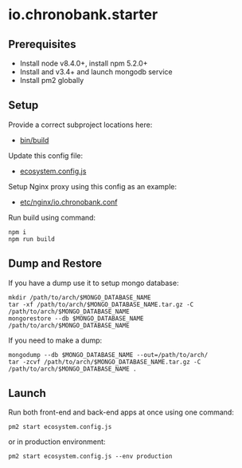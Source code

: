 # io.chronobank.starter

## Prerequisites

- Install node v8.4.0+, install npm 5.2.0+
- Install and v3.4+ and launch mongodb service
- Install pm2 globally

## Setup

Provide a correct subproject locations here:
- [bin/build](io.chronobank.starter/tree/master/bin/build)

Update this config file:
- [ecosystem.config.js](io.chronobank.starter/tree/master/ecosystem.config.js)

Setup Nginx proxy using this config as an example:
- [etc/nginx/io.chronobank.conf](io.chronobank.starter/tree/master/etc/nginx/io.chronobank.conf)

Run build using command:
```
npm i
npm run build
```

## Dump and Restore

If you have a dump use it to setup mongo database:
```
mkdir /path/to/arch/$MONGO_DATABASE_NAME
tar -xf /path/to/arch/$MONGO_DATABASE_NAME.tar.gz -C /path/to/arch/$MONGO_DATABASE_NAME
mongorestore --db $MONGO_DATABASE_NAME /path/to/arch/$MONGO_DATABASE_NAME
```
If you need to make a dump:
```
mongodump --db $MONGO_DATABASE_NAME --out=/path/to/arch/
tar -zcvf /path/to/arch/$MONGO_DATABASE_NAME.tar.gz -C /path/to/arch/$MONGO_DATABASE_NAME .
```

## Launch
Run both front-end and back-end apps at once using one command:

```
pm2 start ecosystem.config.js
```

or in production environment:

```
pm2 start ecosystem.config.js --env production
```
